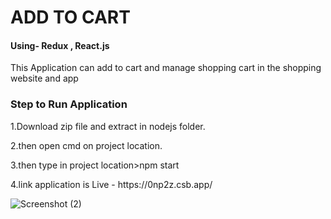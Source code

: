 <h1>ADD TO CART</h1>

<h4>Using- Redux , React.js</h4>
<p>This Application can add to cart and manage shopping cart in the shopping website and app</p>

<h3>Step to Run Application</h3>

<p>1.Download zip file and extract in nodejs folder.</p>
<p>2.then open cmd on project location.</p>
<p>3.then type in project location>npm start</p>
<p>4.link application is Live - https://0np2z.csb.app/ </p>

![Screenshot (2)](https://user-images.githubusercontent.com/77047596/125162383-21ed8600-e1a5-11eb-9b07-d99ea9de48ad.png)
